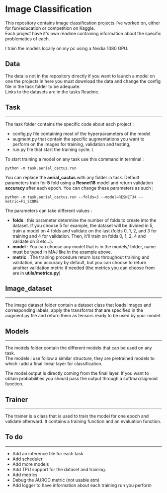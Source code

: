 # **Image Classification**

This repository contains image classification projects i've worked on, either for fun/education or competition on Kaggle. \
Each project have it's own readme containing information about the specific problematics of each. 

I train the models locally on my pc using a Nvidia 1080 GPU. 
## **Data**

The data is not in the repository directly if you want to launch a model on one the projects in here you must download the data and change the config file in the task folder to be adequate. \
Links to the datasets are in the tasks Readme.
## **Task**
---
The task folder contains the specific code about each project :
 * config.py file containing  most of the hyperparameters of the model.
 * augment.py that contain the specific augmentations you want to perform on the images for training, validation and testing,
 * run.py file that start the training cycle. \

To start training a model on any task use this command in terminal :
```
python -m task.aerial_cactus.run
```
You can replace the **aerial_cactus** with any folder in task.
Default parameters train for **5** fold using a **Resnet18** model and return validation **accuracy** after each epoch. 
You can change these parameters as such :
```
python -m task.aerial_cactus.run --folds=3 --model=RESNET34 --metric=F1_SCORE
```

The parameters can take different values :
* **folds** : this parameter determine the number of folds to create into the dataset. If you choose 5 for example, the dataset will be divided in 5, train a model on 4 folds and validate on the last (folds 0, 1, 2, and 3 for training and 4 for validation. Then, it'll train on folds 0, 1, 2, 4 and validate on 3 etc...).
* **model** : You can choose any model that is in the models/ folder, name must be typed in MAJ like in the example above.
* **metric** : The training procedure return loss throughout training and validation, and accuracy by default, but you can choose to return another validation metric if needed (the metrics you can choose from are in **utils/metrics.py**)

## **Image_dataset**
---
The image dataset folder contain a dataset class that loads images and corresponding labels, apply the transforms that are specified in the augment.py file and return them as tensors ready to be used by your model.

## **Models**
---
The models folder contain the different models that can be used on any task. \
The models i use follow a similar structure, they are pretrained models to which i add a final linear layer for classification.

The model output is directly coming from the final layer. If you want to obtain probabilities you should pass the output through a softmax/sigmoid function.
## **Trainer** 
---
The trainer is a class that is used to train the model for one epoch and validate afterward. It contains a training function and an evaluation function.

## **To do** 
---
* Add an inference file for each task
* Add scheduler
* Add more models
* Add TPU support for the dataset and training. 
* Add metrics
* Debug the AUROC metric (not usable atm)
* Add logger to have information about each training run you perform